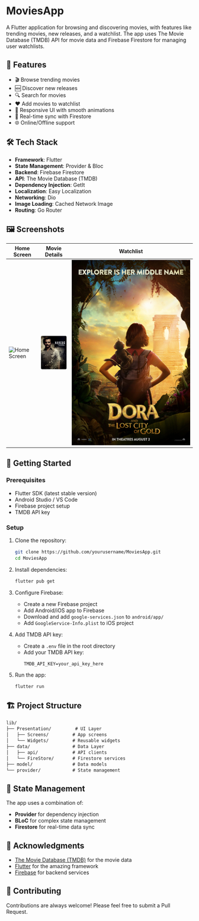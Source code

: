 # MoviesApp

A Flutter application for browsing and discovering movies, with features like trending movies, new releases, and a watchlist. The app uses The Movie Database (TMDB) API for movie data and Firebase Firestore for managing user watchlists.

## 📱 Features

- 🎬 Browse trending movies
- 🆕 Discover new releases
- 🔍 Search for movies
- ❤️ Add movies to watchlist
- 📱 Responsive UI with smooth animations
- 🔄 Real-time sync with Firestore
- 🌐 Online/Offline support

## 🛠️ Tech Stack

- **Framework**: Flutter
- **State Management**: Provider & Bloc
- **Backend**: Firebase Firestore
- **API**: The Movie Database (TMDB)
- **Dependency Injection**: GetIt
- **Localization**: Easy Localization
- **Networking**: Dio
- **Image Loading**: Cached Network Image
- **Routing**: Go Router

## 🖼️ Screenshots

| Home Screen | Movie Details | Watchlist |
|-------------|---------------|------------|
| ![Home Screen]("C:\Users\ahmed\porfilo\movies.png") | ![Movie Details](assets/movie.png) | ![Watchlist](assets/Dora.jpg) |

## 🚀 Getting Started

### Prerequisites

- Flutter SDK (latest stable version)
- Android Studio / VS Code
- Firebase project setup
- TMDB API key

### Setup

1. Clone the repository:
   ```bash
   git clone https://github.com/yourusername/MoviesApp.git
   cd MoviesApp
   ```

2. Install dependencies:
   ```bash
   flutter pub get
   ```

3. Configure Firebase:
   - Create a new Firebase project
   - Add Android/iOS app to Firebase
   - Download and add `google-services.json` to `android/app/`
   - Add `GoogleService-Info.plist` to iOS project

4. Add TMDB API key:
   - Create a `.env` file in the root directory
   - Add your TMDB API key:
     ```
     TMDB_API_KEY=your_api_key_here
     ```

5. Run the app:
   ```bash
   flutter run
   ```

## 🏗️ Project Structure

```
lib/
├── Presentation/         # UI Layer
│   ├── Screens/         # App screens
│   └── Widgets/         # Reusable widgets
├── data/                # Data Layer
│   ├── api/             # API clients
│   └── FireStore/       # Firestore services
├── model/               # Data models
└── provider/            # State management
```

## 🔄 State Management

The app uses a combination of:
- **Provider** for dependency injection
- **BLoC** for complex state management
- **Firestore** for real-time data sync



## 🙏 Acknowledgments

- [The Movie Database (TMDB)](https://www.themoviedb.org/) for the movie data
- [Flutter](https://flutter.dev/) for the amazing framework
- [Firebase](https://firebase.google.com/) for backend services

## 🤝 Contributing

Contributions are always welcome! Please feel free to submit a Pull Request.
